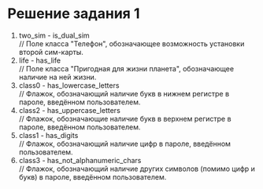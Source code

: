 ﻿# Решение задания 1

1. two_sim - is_dual_sim  
// Поле класса "Телефон", обозначающее возможность установки второй сим-карты.
2. life - has_life  
// Поле класса "Пригодная для жизни планета", обозначающее наличие на ней жизни.
3. class0 - has_lowercase_letters  
// Флажок, обозначающий наличие букв в нижнем регистре в пароле, введённом пользователем.
4. class2 - has_uppercase_letters  
// Флажок, обозначающие наличие букв в верхнем регистре в пароле, введённом пользователем.
5. class1 - has_digits  
// Флажок, обозначающий наличие цифр в пароле, введённом пользователем.
6. class3 - has_not_alphanumeric_chars  
// Флажок, обозначающий наличие других символов (помимо цифр и букв) в пароле, введённом пользователем.
